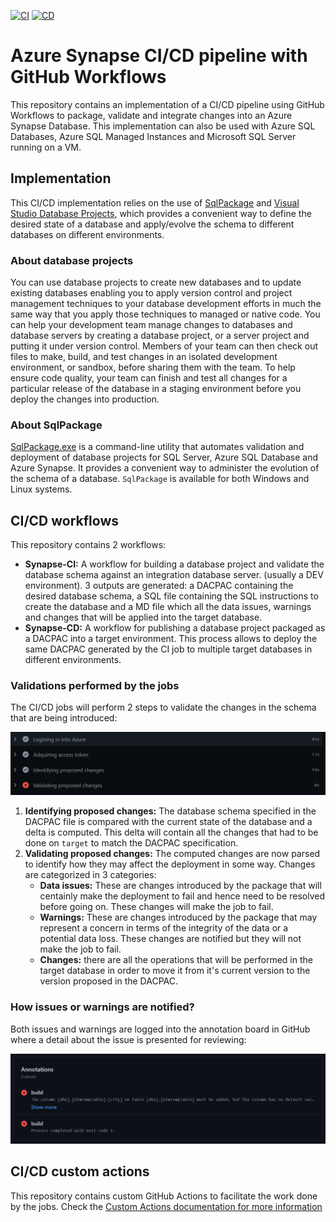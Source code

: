 [![CI](https://github.com/santiagxf/synapse-cicd/actions/workflows/ci.yml/badge.svg)](https://github.com/santiagxf/synapse-cicd/actions/workflows/ci.yml)
[![CD](https://github.com/santiagxf/synapse-cicd/actions/workflows/cd.yml/badge.svg)](https://github.com/santiagxf/synapse-cicd/actions/workflows/cd.yml)
# Azure Synapse CI/CD pipeline with GitHub Workflows

This repository contains an implementation of a CI/CD pipeline using GitHub Workflows to package, validate and integrate changes into an Azure Synapse Database. This implementation can also be used with Azure SQL Databases, Azure SQL Managed Instances and Microsoft SQL Server running on a VM.

## Implementation

This CI/CD implementation relies on the use of [SqlPackage](https://docs.microsoft.com/en-us/sql/tools/sqlpackage/) and [Visual Studio Database Projects](https://docs.microsoft.com/en-us/visualstudio/data-tools/creating-and-managing-databases-and-data-tier-applications-in-visual-studio), which provides a convenient way to define the desired state of a database and apply/evolve the schema to different databases on different environments.

### About database projects

You can use database projects to create new databases and to update existing databases enabling you to apply version control and project management techniques to your database development efforts in much the same way that you apply those techniques to managed or native code. You can help your development team manage changes to databases and database servers by creating a database project, or a server project and putting it under version control. Members of your team can then check out files to make, build, and test changes in an isolated development environment, or sandbox, before sharing them with the team. To help ensure code quality, your team can finish and test all changes for a particular release of the database in a staging environment before you deploy the changes into production.

### About SqlPackage

[SqlPackage.exe](https://docs.microsoft.com/en-us/sql/tools/sqlpackage/) is a command-line utility that automates validation and deployment of database projects for SQL Server, Azure SQL Database and Azure Synapse. It provides a convenient way to administer the evolution of the schema of a database. `SqlPackage` is available for both Windows and Linux systems. 

## CI/CD workflows

This repository contains 2 workflows:
 - **Synapse-CI:** A workflow for building a database project and validate the database schema against an integration database server. (usually a DEV environment). 3 outputs are generated: a DACPAC containing the desired database schema, a SQL file containing the SQL instructions to create the database and a MD file which all the data issues, warnings and changes that will be applied into the target database.
 - **Synapse-CD:** A workflow for publishing a database project packaged as a DACPAC into a target environment. This process allows to deploy the same DACPAC generated by the CI job to multiple target databases in different environments.

### Validations performed by the jobs

The CI/CD jobs will perform 2 steps to validate the changes in the schema that are being introduced:

![](docs/images/validations.png)

 1) **Identifying proposed changes:** The database schema specified in the DACPAC file is compared with the current state of the database and a delta is computed. This delta will contain all the changes that had to be done on `target` to match the DACPAC specification.
 2) **Validating proposed changes:** The computed changes are now parsed to identify how they may affect the deployment in some way. Changes are categorized in 3 categories:
    * **Data issues:** These are changes introduced by the package that will centainly make the deployment to fail and hence need to be resolved before going on. These changes will make the job to fail.
    * **Warnings:** These are changes introduced by the package that may represent a concern in terms of the integrity of the data or a potential data loss. These changes are notified but they will not make the job to fail.
    * **Changes:** there are all the operations that will be performed in the target database in order to move it from it's current version to the version proposed in the DACPAC. 

### How issues or warnings are notified?

Both issues and warnings are logged into the annotation board in GitHub where a detail about the issue is presented for reviewing:

![](docs/images/parse-error.png)

## CI/CD custom actions

This repository contains custom GitHub Actions to facilitate the work done by the jobs. Check the [Custom Actions documentation for more information](docs/actions.MD)
